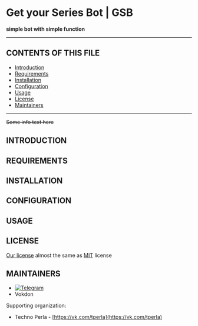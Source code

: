 # Get your Series Bot | GSB
**simple bot with simple function**

---
## CONTENTS OF THIS FILE

* [Introduction][1]
* [Requirements][2]
* [Installation][3]
* [Configuration][4]
* [Usage][5]
* [License][6]
* [Maintainers][7]
---
~~Some info text here~~
## INTRODUCTION

## REQUIREMENTS

## INSTALLATION

## CONFIGURATION

## USAGE

## LICENSE
[Our license](https://github.com/mdpanf/gsb-python/blob/master/LICENSE) almost the same as [MIT](https://choosealicense.com/licenses/mit/) license

## MAINTAINERS
- [![Telegram](https://img.shields.io/badge/-MDPanf-green?logo=telegram&color=27A7E5)](https://t.me/mdpanf7)
- Vokdon

Supporting organization:

- Techno Perla - [https://vk.com/tperla](https://vk.com/tperla)

[1]: https://github.com/mdpanf/gsb-python#introduction "introduction"
[2]: https://github.com/mdpanf/gsb-python#requirements "requirements"
[3]: https://github.com/mdpanf/gsb-python#installation "installation"
[4]: https://github.com/mdpanf/gsb-python#configuration "configuration"
[5]: https://github.com/mdpanf/gsb-python#usage "usage"
[6]: https://github.com/mdpanf/gsb-python#license "license"
[7]: https://github.com/mdpanf/gsb-python#maintainers "maintainers"
